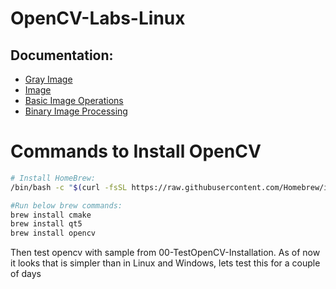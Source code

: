   # OpenCV-Labs-Linux

  ## Documentation:

  - [Gray Image](03-GrayImage/README.md)
  - [Image](05-Image/README.md)
  - [Basic Image Operations](06-BasicImageOperations/README.md)
  - [Binary Image Processing](17-BinaryImageProcessing/README.md)

  # Commands to Install OpenCV
  
  ```bash
  # Install HomeBrew:
  /bin/bash -c "$(curl -fsSL https://raw.githubusercontent.com/Homebrew/install/HEAD/install.sh)"
  
  #Run below brew commands:
  brew install cmake
  brew install qt5
  brew install opencv
  ```

  Then test opencv with sample from 00-TestOpenCV-Installation.
  As of now it looks that is simpler than in Linux and Windows, lets test this for a couple of days